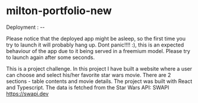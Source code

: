 # milton-portfolio-new
Deployment : --

Please notice that the deployed app might be asleep, so the first time you try to launch it will probably hang up. Dont panic!!!! :), this is an expected behaviour of the app due to it being served in a freemium model. Please try to launch again after some seconds.

This is a project challenge. In this project I have built a website where a user can choose and select his/her favorite star wars movie. There are 2 sections - table contents and movie details. The project was built with React and Typescript. The data is fetched from the Star Wars API: SWAPI https://swapi.dev

